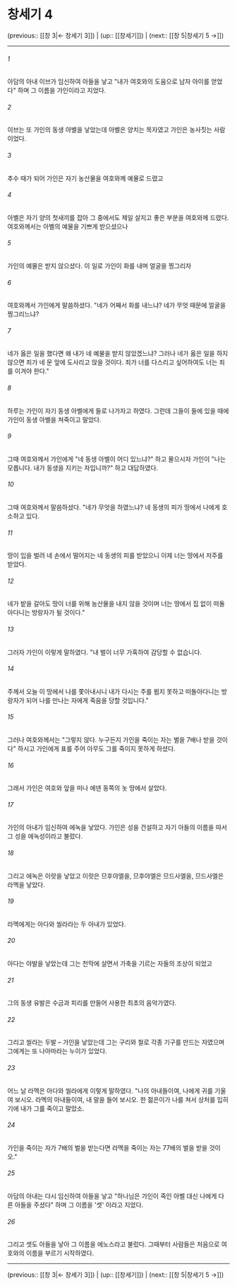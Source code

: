 # 창세기 4

(previous:: [[창 3|← 창세기 3]]) | (up:: [[창세기]]) | (next:: [[창 5|창세기 5 →]])

***




###### 1 

아담의 아내 이브가 임신하여 아들을 낳고 "내가 여호와의 도움으로 남자 아이를 얻었다" 하며 그 이름을 가인이라고 지었다. 



###### 2 

이브는 또 가인의 동생 아벨을 낳았는데 아벨은 양치는 목자였고 가인은 농사짓는 사람이었다. 



###### 3 

추수 때가 되어 가인은 자기 농산물을 여호와께 예물로 드렸고 



###### 4 

아벨은 자기 양의 첫새끼를 잡아 그 중에서도 제일 살지고 좋은 부분을 여호와께 드렸다. 여호와께서는 아벨의 예물을 기쁘게 받으셨으나 



###### 5 

가인의 예물은 받지 않으셨다. 이 일로 가인이 화를 내며 얼굴을 찡그리자 



###### 6 

여호와께서 가인에게 말씀하셨다. "네가 어째서 화를 내느냐? 네가 무엇 때문에 얼굴을 찡그리느냐? 



###### 7 

네가 옳은 일을 했다면 왜 내가 네 예물을 받지 않았겠느냐? 그러나 네가 옳은 일을 하지 않으면 죄가 네 문 앞에 도사리고 앉을 것이다. 죄가 너를 다스리고 싶어하여도 너는 죄를 이겨야 한다." 



###### 8 

하루는 가인이 자기 동생 아벨에게 들로 나가자고 하였다. 그런데 그들이 들에 있을 때에 가인이 동생 아벨을 쳐죽이고 말았다. 



###### 9 

그때 여호와께서 가인에게 "네 동생 아벨이 어디 있느냐?" 하고 물으시자 가인이 "나는 모릅니다. 내가 동생을 지키는 자입니까?" 하고 대답하였다. 



###### 10 

그때 여호와께서 말씀하셨다. "네가 무엇을 하였느냐? 네 동생의 피가 땅에서 나에게 호소하고 있다. 



###### 11 

땅이 입을 벌려 네 손에서 떨어지는 네 동생의 피를 받았으니 이제 너는 땅에서 저주를 받았다. 



###### 12 

네가 밭을 갈아도 땅이 너를 위해 농산물을 내지 않을 것이며 너는 땅에서 집 없이 떠돌아다니는 방랑자가 될 것이다." 



###### 13 

그러자 가인이 이렇게 말하였다. "내 벌이 너무 가혹하여 감당할 수 없습니다. 



###### 14 

주께서 오늘 이 땅에서 나를 쫓아내시니 내가 다시는 주를 뵙지 못하고 떠돌아다니는 방랑자가 되어 나를 만나는 자에게 죽음을 당할 것입니다." 



###### 15 

그러나 여호와께서는 "그렇지 않다. 누구든지 가인을 죽이는 자는 벌을 7배나 받을 것이다" 하시고 가인에게 표를 주어 아무도 그를 죽이지 못하게 하셨다. 



###### 16 

그래서 가인은 여호와 앞을 떠나 에덴 동쪽의 놋 땅에서 살았다. 



###### 17 

가인의 아내가 임신하여 에녹을 낳았다. 가인은 성을 건설하고 자기 아들의 이름을 따서 그 성을 에녹성이라고 불렀다. 



###### 18 

그리고 에녹은 이랏을 낳았고 이랏은 므후야엘을, 므후야엘은 므드사엘을, 므드사엘은 라멕을 낳았다. 



###### 19 

라멕에게는 아다와 씰라라는 두 아내가 있었다. 



###### 20 

아다는 야발을 낳았는데 그는 천막에 살면서 가축을 기르는 자들의 조상이 되었고 



###### 21 

그의 동생 유발은 수금과 피리를 만들어 사용한 최초의 음악가였다. 



###### 22 

그리고 씰라는 두발 – 가인을 낳았는데 그는 구리와 철로 각종 기구를 만드는 자였으며 그에게는 또 나아마라는 누이가 있었다. 



###### 23 

어느 날 라멕은 아다와 씰라에게 이렇게 말하였다. "나의 아내들이여, 나에게 귀를 기울여 보시오. 라멕의 아내들이여, 내 말을 들어 보시오. 한 젊은이가 나를 쳐서 상처를 입히기에 내가 그를 죽이고 말았소. 



###### 24 

가인을 죽이는 자가 7배의 벌을 받는다면 라멕을 죽이는 자는 77배의 벌을 받을 것이오." 



###### 25 

아담의 아내는 다시 임신하여 아들을 낳고 "하나님은 가인이 죽인 아벨 대신 나에게 다른 아들을 주셨다" 하며 그 이름을 '셋' 이라고 지었다. 



###### 26 

그리고 셋도 아들을 낳아 그 이름을 에노스라고 불렀다. 그때부터 사람들은 처음으로 여호와의 이름을 부르기 시작하였다.

***

(previous:: [[창 3|← 창세기 3]]) | (up:: [[창세기]]) | (next:: [[창 5|창세기 5 →]])
